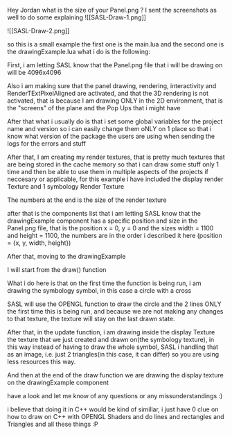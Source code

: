 Hey Jordan
what is the size of your Panel.png ?
I sent the screenshots as well to do some explaining
![[SASL-Draw-1.png]]

![[SASL-Draw-2.png]]

so this is a small example the first one is the main.lua and the second one is the drawingExample.lua
what i do is the following:

First, i am letting SASL know that the Panel.png file that i will be drawing on will be 4096x4096

Also i am making sure that the panel drawing, rendering, interactivity and RenderTExtPixelAligned are activated, and that the 3D rendering is not activated, that is because I am drawing ONLY in the 2D environment, that is the "screens" of the plane and the Pop Ups that i might have

After that what i usually do is that i set some global variables for the project name and version so i can easily change them oNLY on 1 place so that i know what version of the package the users are using when sending the logs for the errors and stuff

After that, I am creating my render textures, that is pretty much textures that are being stored in the cache memory so that i can draw some stuff only 1 time and then be able to use them in multiple aspects of the projects if neccesary or applicable, for this example i have included the display render Texture and 1 symbology Render Texture

The numbers at the end is the size of the render texture

after that is the components list that i am letting SASL know that the drawingExample component has a specific position and size in the Panel.png file, that is the position x = 0, y = 0 and the sizes width = 1100 and height = 1100, the numbers are in the order i described it here (position = {x, y, width, height})

After that, moving to the drawingExample

I will start from the draw() function

What i do here is that on the first time the function is being run, i am drawing the symbology symbol, in this case a circle with a cross

SASL will use the OPENGL function to draw the circle and the 2 lines ONLY the first time this is being run, and because we are not making any changes to that texture, the texture will stay on the last drawn state.

After that, in the update function, i am drawing inside the display Texture the texture that we just created and drawn on(the symbology texture), in this way instead of having to draw the whole symbol, SASL i handling that as an image, i.e. just 2 triangles(in this case, it can differ) so you are using less resources this way.

And then at the end of the draw function we are drawing the display texture on the drawingExample component

have a look and let me know of any questions or any missunderstandings :)

i believe that doing it in C++ would be kind of simillar, i just have 0 clue on how to draw on C++ with OPENGL Shaders and do lines and rectangles and Triangles and all these things :P